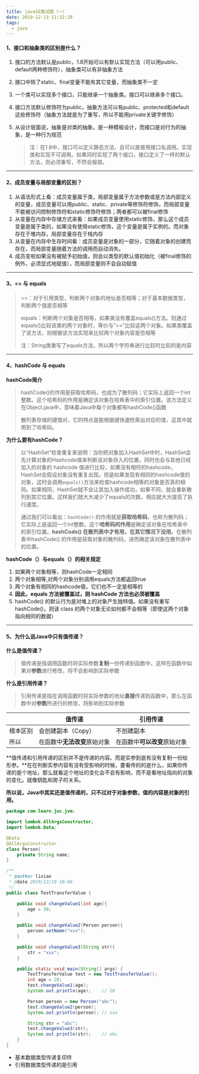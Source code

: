 ```yaml
---
title: javaSE面试题（一）
date: 2019-12-13 11:32:29
tags: 
  - java
---
```


#### 1、接口和抽象类的区别是什么？

1. 接口的方法默认是public，1.8开始可以有默认实现方法（可以用public、default两种修饰符），抽象类可以有非抽象方法

2. 接口中除了static、final变量不能有其它变量，而抽象类不一定

3. 一个类可以实现多个接口，只能继承一个抽象类。接口可以继承多个接口。

4. 接口方法默认修饰符为public，抽象方法可以有public、protected和default这些修饰符（抽象方法就是为了重写，所以不能用private关键字修饰）

5. 从设计层面说，抽象是对类的抽象，是一种模板设计，而接口是对行为的抽象，是一种行为规范

   > 注：在1.8中，接口可以定义静态方法，且可以直接用接口名调用。实现类和实现不可调用。如果同时实现了两个接口，接口定义了一样的默认方法，则必须重写，不然会报错。

------

#### 2、成员变量与局部变量的区别？

1. 从语法形式上看：成员变量属于类，局部变量属于方法参数或是方法内部定义的变量，成员变量可以用public、static、private等修饰符修饰，而局部变量不能被访问控制修饰符和static修饰符修饰；两者都可以被final修饰
2. 从变量在内存中存储方式来看：如果成员变量使用static修饰，那么这个成员变量是属于类的，如果没有使用static修饰，这个变量是属于实例的。而对象存在于堆内存，局部变量存在于栈内存
3. 从变量在内存中生存时间看：成员变量是对象的一部分，它随着对象的创建而存在，而局部变量随着方法的调用而自动消失。
4. 成员变啦如果没有被赋予初始值，则会以类型的默认值初始化（被final修饰的例外，必须显式地赋值），而局部变量则不会自动赋值

---

#### 3、== 与 equals

> ==：对于引用类型，判断两个对象的地址是否相等；对于基本数据类型，判断两个值是否相等
>
> equals：判断两个对象是否相等，如果类没有覆盖equals()方法。则通过equals()比较该类的两个对象时，等价与“==”比较这两个对象。如果类覆盖了该方法，则根据该方法实现来比较两个对象内容是否相等
>
> 注：String类重写了equals方法，所以两个字符串进行比较时比较的是内容

---

#### 4、hashCode 与 equals

**hashCode简介**

> hashCode()的作用是获取哈希码，也成为了散列码；它实际上返回一个int整数。这个哈希码的作用是确定该对象在哈希表中的索引位置。该方法定义在Object.java中，意味着Java中每个对象都有hashCode()函数
>
> 散列表存储的键值对，它的特点是能根据键快速检索出对应的值，这其中就用到了哈希码。

**为什么要有hashCode？**

> 以“HashSet”检查重复来说明：当你把对象加入HashSet中时，HashSet会先计算对象的Hashcode值来判断该对象存入的位置，同时也会与其他已经加入的对象的 hashcode 值进行比较，如果没有相符的hashcode，HashSet会假设对象没有重复出现。但是如果发现有相同的hashcode值的对象，这时会调用`equals()`方法来检查hashcode相等的对象是否真的相同。如果相同，HashSet就不会让其加入操作成功，如果不同，就会重新散列到其它位置。这样我们就大大减少了equals的次数，相应就大大提高了执行速度。
>
> 通过我们可以看出：`hashCode()` 的作用就是**获取哈希码**，也称为散列码；它实际上是返回一个int整数。这个**哈希码的作用**是确定该对象在哈希表中的索引位置。**hashCode() 在散列表中才有用，在其它情况下没用**。在散列表中hashCode() 的作用是获取对象的散列码，进而确定该对象在散列表中的位置。

**hashCode（）与equals（）的相关规定**

1. 如果两个对象相等，则hashCode一定相同
2. 两个对象相等,对两个对象分别调用equals方法都返回true
3. 两个对象有相同的hashcode值，它们也不一定是相等的
4. **因此，equals 方法被覆盖过，则 hashCode 方法也必须被覆盖**
5. hashCode() 的默认行为是对堆上的对象产生独特值。如果没有重写 hashCode()，则该 class 的两个对象无论如何都不会相等（即使这两个对象指向相同的数据）

---

#### 5、为什么说Java中只有值传递？

**什么是值传递？**

> 值传递是指调用函数时将实际参数**复制**一份传递到函数中，这样在函数中如果对**参数**进行修改，将不会影响到实际参数

**什么是引用传递？**

> 引用传递是指在调用函数时将实际参数的地址**直接**传递到函数中，那么在函数中对**参数**所进行的修改，将影响到实际参数

|          | 值传递                       | 引用传递                     |
| -------- | ---------------------------- | ---------------------------- |
| 根本区别 | 会创建副本（Copy）           | 不创建副本                   |
| 所以     | 在函数中**无法改变**原始对象 | 在函数中**可以改变**原始对象 |

**值传递和引用传递的区别并不是传递的内容。而是实参到底有没有复制一份给形参。**在在判断实参内容有没有受影响的时候，要看传的的是什么，如果你传递的是个地址，那么就看这个地址的变化会不会有影响，而不是看地址指向的对象的变化。就像钥匙和房子的关系。

**所以说，Java中其实还是值传递的，只不过对于对象参数，值的内容是对象的引用。**

```java
package com.learn.juc.jvm;

import lombok.AllArgsConstructor;
import lombok.Data;

@Data
@AllArgsConstructor
class Person{
    private String name;
}

/**
 * @author lixiao
 * @date 2019/12/19 10:08
 */
public class TestTransferValue {

    public void changeValue1(int age){
        age = 30;
    }

    public void changeValue2(Person person){
        person.setName("xxx");
    }

    public void changeValue3(String str){
        str = "xxx";
    }

    public static void main(String[] args) {
        TestTransferValue test = new TestTransferValue();
        int age = 20;
        test.changeValue1(age);
        System.out.println(age);	// 20

        Person person = new Person("abc");
        test.changeValue2(person);
        System.out.println(person);	// xxx

        String str = "abc";	
        test.changeValue3(str);
        System.out.println(str);	// abc
    }
}
```

* 基本数据类型传递复印件
* 引用数据类型传递的是引用
